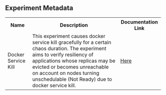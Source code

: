 ## Experiment Metadata

<table>
<tr>
<th> Name </th>
<th> Description </th>
<th> Documentation Link </th>
</tr>
<tr>
 <td> Docker Service Kill </td>
 <td> This experiment causes docker service kill gracefully for a certain chaos duration. The experiment aims to verify resiliency of applications whose replicas may be evicted or becomes unreachable on account on nodes turning unschedulable (Not Ready) due to docker service kill. </td>
 <td>  <a href="https://docs.litmuschaos.io/docs/docker-service-kill/"> Here </a> </td>
 </tr>
 </table>
